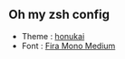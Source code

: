## Oh my zsh config

- Theme : [honukai](https://github.com/oskarkrawczyk/honukai-iterm-zsh)
- Font : [Fira Mono Medium](https://github.com/mozilla/Fira/tree/master/ttf)
